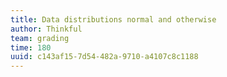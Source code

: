 ```yaml
---
title: Data distributions normal and otherwise
author: Thinkful
team: grading
time: 180
uuid: c143af15-7d54-482a-9710-a4107c8c1188
---
```


<jupyter height="1000" notebook-name="data_distributions_normal_and_otherwise" course-code="DSBC" />